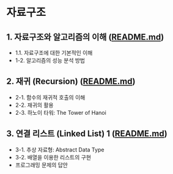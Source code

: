 # 자료구조 

## 1. 자료구조와 알고리즘의 이해 ([README.md](/Chapter1/README.md))
  - 1.1. 자료구조에 대한 기본적인 이해
  - 1-2. 알고리즘의 성능 분석 방법 
 
## 2. 재귀 (Recursion) ([README.md](/Chapter2/README.md))
  - 2-1. 함수의 재귀적 호출의 이해
  - 2-2. 재귀의 활용
  - 2-3. 하노이 타워: The Tower of Hanoi
    
## 3. 연결 리스트 (Linked List) 1 ([README.md](/Chapter3/README.md))
  - 3-1. 추상 자료형: Abstract Data Type
  - 3-2. 배열을 이용한 리스트의 구현
  - 프로그래밍 문제의 답안
